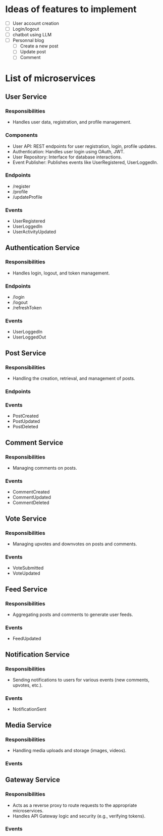 # Ideas of features to implement

- [ ] User account creation
- [ ] Login/logout
- [ ] chatbot using LLM
- [ ] Personnal blog
  - [ ] Create a new post
  - [ ] Update post
  - [ ] Comment

# List of microservices

## User Service
### Responsibilities
- Handles user data, registration, and profile management.
### Components
- User API: REST endpoints for user registration, login, profile updates.
- Authentication: Handles user login using OAuth, JWT.
- User Repository: Interface for database interactions.
- Event Publisher: Publishes events like UserRegistered, UserLoggedIn.
### Endpoints
- /register
- /profile
- /updateProfile
### Events
- UserRegistered
- UserLoggedIn
- UserActivityUpdated
## Authentication Service
### Responsibilities
- Handles login, logout, and token management.
### Endpoints
- /login
- /logout
- /refreshToken
### Events
- UserLoggedIn
- UserLoggedOut

## Post Service
### Responsibilities
- Handling the creation, retrieval, and management of posts.
### Endpoints

### Events
- PostCreated
- PostUpdated
- PostDeleted

## Comment Service
### Responsibilities
- Managing comments on posts.
### Events
- CommentCreated
- CommentUpdated
- CommentDeleted

## Vote Service
### Responsibilities
- Managing upvotes and downvotes on posts and comments.
### Events
- VoteSubmitted
- VoteUpdated

## Feed Service
### Responsibilities
- Aggregating posts and comments to generate user feeds.

### Events
- FeedUpdated

## Notification Service
### Responsibilities
- Sending notifications to users for various events (new comments, upvotes, etc.).

### Events
- NotificationSent

## Media Service
### Responsibilities
- Handling media uploads and storage (images, videos).

### Events

##  Gateway Service
### Responsibilities
- Acts as a reverse proxy to route requests to the appropriate microservices.
- Handles API Gateway logic and security (e.g., verifying tokens).

### Events